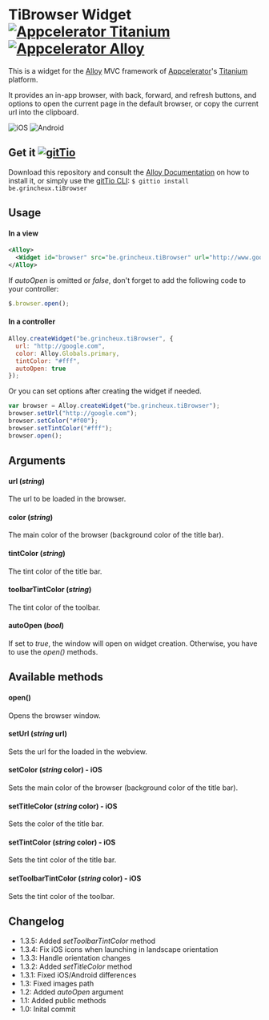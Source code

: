 # TiBrowser Widget [![Appcelerator Titanium](http://www-static.appcelerator.com/badges/titanium-git-badge-sq.png)](http://appcelerator.com/titanium/) [![Appcelerator Alloy](http://www-static.appcelerator.com/badges/alloy-git-badge-sq.png)](http://appcelerator.com/alloy/)
This is a widget for the [Alloy](http://projects.appcelerator.com/alloy/docs/Alloy-bootstrap/index.html) MVC framework of [Appcelerator](http://www.appcelerator.com)'s [Titanium](http://www.appcelerator.com/platform) platform.

It provides an in-app browser, with back, forward, and refresh buttons, and options to open the current page in the default browser, or copy the current url into the clipboard.

![iOS](https://raw.githubusercontent.com/jdanthinne/tiBrowser/master/docs/capture-ios.png)
![Android](https://raw.githubusercontent.com/jdanthinne/tiBrowser/master/docs/capture-android.png)

## Get it [![gitTio](http://gitt.io/badge.png)](http://gitt.io/component/be.grincheux.tiBrowser)
Download this repository and consult the [Alloy Documentation](http://docs.appcelerator.com/titanium/latest/#!/guide/Alloy_XML_Markup-section-35621528_AlloyXMLMarkup-ImportingWidgets) on how to install it, or simply use the [gitTio CLI](http://gitt.io/cli):
`$ gittio install be.grincheux.tiBrowser`

## Usage
#### In a view
```xml
<Alloy>
  <Widget id="browser" src="be.grincheux.tiBrowser" url="http://www.google.com" color="#f00" tintColor="#fff" autoOpen="true" />
</Alloy>
```
If *autoOpen* is omitted or *false*, don't forget to add the following code to your controller:
```javascript
$.browser.open();
```
#### In a controller
```javascript
Alloy.createWidget("be.grincheux.tiBrowser", {
  url: "http://google.com",
  color: Alloy.Globals.primary,
  tintColor: "#fff",
  autoOpen: true
});
```
Or you can set options after creating the widget if needed.
```javascript
var browser = Alloy.createWidget("be.grincheux.tiBrowser");
browser.setUrl("http://google.com");
browser.setColor("#f00");
browser.setTintColor("#fff");
browser.open();
```
## Arguments
#### url (*string*)
The url to be loaded in the browser.
#### color (*string*)
The main color of the browser (background color of the title bar).
#### tintColor (*string*)
The tint color of the title bar.
#### toolbarTintColor (*string*)
The tint color of the toolbar.
#### autoOpen (*bool*)
If set to *true*, the window will open on widget creation. Otherwise, you have to use the *open()* methods.
## Available methods
#### open()
Opens the browser window.
#### setUrl (*string* url)
Sets the url for the loaded in the webview.
#### setColor (*string* color) - iOS
Sets the main color of the browser (background color of the title bar).
#### setTitleColor (*string* color) - iOS
Sets the color of the title bar.
#### setTintColor (*string* color) - iOS
Sets the tint color of the title bar.
#### setToolbarTintColor (*string* color) - iOS
Sets the tint color of the toolbar.

## Changelog
* 1.3.5: Added *setToolbarTintColor* method
* 1.3.4: Fix iOS icons when launching in landscape orientation
* 1.3.3: Handle orientation changes
* 1.3.2: Added *setTitleColor* method
* 1.3.1: Fixed iOS/Android differences
* 1.3: Fixed images path
* 1.2: Added *autoOpen* argument
* 1.1: Added public methods
* 1.0: Inital commit
